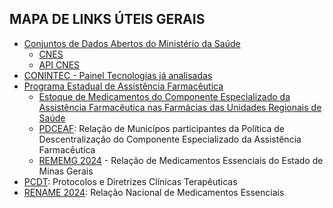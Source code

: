 ## MAPA DE LINKS ÚTEIS GERAIS
- [Conjuntos de Dados Abertos do Ministério da Saúde](https://dados.gov.br/dados/organizacoes/visualizar/ministerio-da-saude)
  - [CNES](https://opendatasus.saude.gov.br/dataset/cnes-cadastro-nacional-de-estabelecimentos-de-saude)
  - [API CNES](https://apidadosabertos.saude.gov.br/v1/#/CNES/get_cnes_estabelecimentos)
- [CONINTEC - Painel Tecnologias já analisadas](https://www.gov.br/conitec/pt-br/assuntos/avaliacao-de-tecnologias-em-saude/tecnologias-demandadas) 
- [Programa Estadual de Assistência Farmacêutica ](https://www.saude.mg.gov.br/obtermedicamentos/)
  - [Estoque de Medicamentos do Componente Especializado da Assistência Farmacêutica nas Farmácias das Unidades Regionais de Saúde](https://www.saude.mg.gov.br/wp-content/uploads/2025/03/Estoque-Medicamentos-CEAF_Unidades-Regionais-de-Saude_28-03-2025-1.pdf)
  - [PDCEAF](https://app.powerbi.com/view?r=eyJrIjoiZjFjZDVkNGEtMjI1Yi00NTFmLTlhYzctNTcwMTE3YmM3Njg0IiwidCI6Ijg3ZTRkYTJiLTgyZGYtNDhmNi05MTU3LTY5YzNjYTYwMGRmMiIsImMiOjR9&pageName=ReportSectionf9f1fb7868427056a42d): Relação de Municípos participantes da Política de Descentralização do Componente Especializado da Assistência Farmacêutica
  - [REMEMG 2024](https://www.saude.mg.gov.br/wp-content/uploads/2025/01/REMEMG_2024.pdf) - Relação de Medicamentos Essenciais do Estado de Minas Gerais
- [PCDT](https://www.gov.br/saude/pt-br/assuntos/pcdt): Protocolos e Diretrizes Clínicas Terapêuticas
- [RENAME 2024](https://bvsms.saude.gov.br/bvs/publicacoes/relacao_nacional_medicamentos_2024.pdf): Relação Nacional de Medicamentos Essenciais
